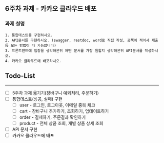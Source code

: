## 6주차 과제 - 카카오 클라우드 배포

### 과제 설명

```
1. 통합테스트를 구현하시오.
2. API문서를 구현하시오. (swagger, restdoc, word로 직접 작성, 공책에 적어서 제출 등 모든 방법이 다 가능합니다)
3. 프론트앤드에 입장을 생각해본뒤 어떤 문서를 가장 원할지 생각해본뒤 API문서를 작성하시오.
4. 카카오 클라우드에 배포하시오.
```

## Todo-List

---

- [ ] 5주차 과제 옮기기(장바구니 예외처리, 주문하기)
- [ ] 통합테스트(성공, 실패) 구현
  - [ ] user - 로그인, 로그아웃, 이메일 중복 체크
  - [ ] cart - 장바구니 추가하기, 조회하기, 업데이트하기
  - [ ] order - 결제하기, 주문결과 확인하기
  - [ ] product - 전체 상품 조회, 개별 상품 상세 조회
- [ ] API 문서 구현
- [ ] 카카오 클라우드에 배포